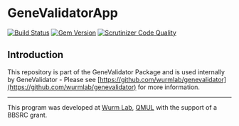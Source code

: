 # GeneValidatorApp
[![Build Status](https://travis-ci.org/wurmlab/genevalidatorapp.svg?branch=master)](https://travis-ci.org/wurmlab/genevalidatorapp)
[![Gem Version](https://badge.fury.io/rb/genevalidatorapp.svg)](http://badge.fury.io/rb/genevalidatorapp)
[![Scrutinizer Code Quality](https://scrutinizer-ci.com/g/wurmlab/genevalidatorapp/badges/quality-score.png?b=master)](https://scrutinizer-ci.com/g/wurmlab/genevalidatorapp/?branch=master)


## Introduction

This repository is part of the GeneValidator Package and is used internally by GeneValidator - Please see [https://github.com/wurmlab/genevalidator](https://github.com/wurmlab/genevalidator) for more information.


<hr>

This program was developed at [Wurm Lab](https://wurmlab.github.io), [QMUL](http://sbcs.qmul.ac.uk) with the support of a BBSRC grant.
